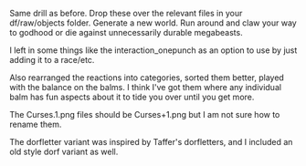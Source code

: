 Same drill as before.
Drop these over the relevant files in your df/raw/objects folder.
Generate a new world.
Run around and claw your way to godhood or die against unnecessarily durable megabeasts.

I left in some things like the interaction_onepunch as an option to use by just adding it to a race/etc.

Also rearranged the reactions into categories, sorted them better, played with the balance on the balms.
I think I've got them where any individual balm has fun aspects about it to tide you over until you get more.

The Curses.1.png files should be Curses+1.png but I am not sure how to rename them.

The dorfletter variant was inspired by Taffer's dorfletters, and I included an old style dorf variant as well.
